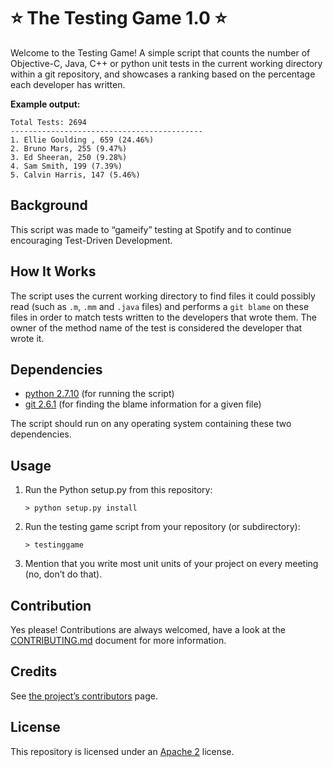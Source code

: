 # :star: The Testing Game 1.0 :star:

Welcome to the Testing Game! A simple script that counts the number of Objective-C, Java, C++ or python unit tests in the current working directory within a git repository, and showcases a ranking based on the percentage each developer has written.

**Example output:**

```shell
Total Tests: 2694
-------------------------------------------
1. Ellie Goulding , 659 (24.46%)
2. Bruno Mars, 255 (9.47%)
3. Ed Sheeran, 250 (9.28%)
4. Sam Smith, 199 (7.39%)
5. Calvin Harris, 147 (5.46%)

```

## Background

This script was made to “gameify” testing at Spotify and to continue encouraging Test-Driven Development. 

## How It Works

The script uses the current working directory to find files it could possibly read (such as `.m`, `.mm` and `.java` files) and performs a `git blame` on these files in order to match tests written to the developers that wrote them. 
The owner of the method name of the test is considered the developer that wrote it.

## Dependencies

* [python 2.7.10](https://www.python.org/downloads/release/python-2710/) (for running the script)
* [git 2.6.1](https://git-scm.com/) (for finding the blame information for a given file)

The script should run on any operating system containing these two dependencies.

## Usage

1. Run the Python setup.py from this repository:

    ```shell
    > python setup.py install
    ```

2. Run  the testing game script from your repository (or subdirectory):

    ```shell
    > testinggame
    ```

3. Mention that you write most unit units of your project on every meeting (no, don’t do that).


## Contribution

Yes please! Contributions are always welcomed, have a look at the [CONTRIBUTING.md](https://github.com/spotify/testing-game/blob/master/CONTRIBUTING.md) document for more information.

## Credits

See [the project’s contributors](https://github.com/spotify/testing-game/graphs/contributors) page.

## License

This repository is licensed under an [Apache 2](http://www.apache.org/licenses/LICENSE-2.0) license. 
